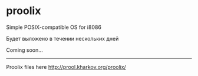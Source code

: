 proolix
=======

Simple POSIX-compatible OS for i8086

Будет выложено в течении нескольких дней

Coming soon...

---

Proolix files here http://prool.kharkov.org/proolix/
